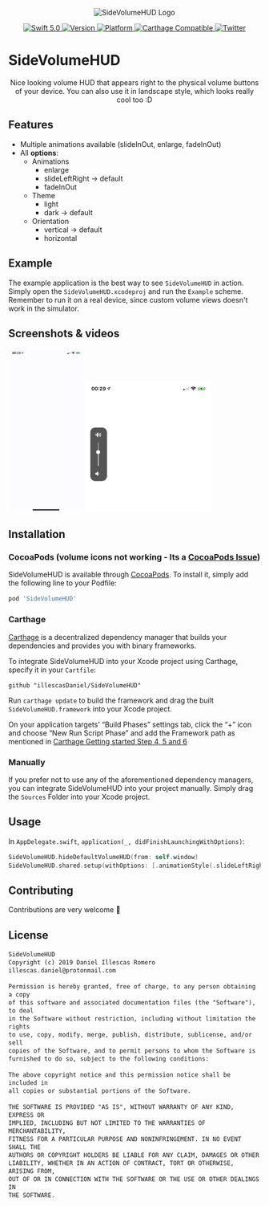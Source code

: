 <p align="center">
   <img width="200" src="https://raw.githubusercontent.com/SvenTiigi/SwiftKit/gh-pages/readMeAssets/SwiftKitLogo.png" alt="SideVolumeHUD Logo">
</p>

<p align="center">
   <a href="https://developer.apple.com/swift/">
      <img src="https://img.shields.io/badge/Swift-5.0-orange.svg?style=flat" alt="Swift 5.0">
   </a>
   <a href="http://cocoapods.org/pods/SideVolumeHUD">
      <img src="https://img.shields.io/cocoapods/v/SideVolumeHUD.svg?style=flat" alt="Version">
   </a>
   <a href="http://cocoapods.org/pods/SideVolumeHUD">
      <img src="https://img.shields.io/cocoapods/p/SideVolumeHUD.svg?style=flat" alt="Platform">
   </a>
   <a href="https://github.com/Carthage/Carthage">
      <img src="https://img.shields.io/badge/Carthage-compatible-4BC51D.svg?style=flat" alt="Carthage Compatible">
   </a>
   <a href="https://twitter.com/Daniel_ir96/">
      <img src="https://img.shields.io/badge/Twitter-@Daniel_ir96-blue.svg?style=flat" alt="Twitter">
   </a>
</p>

# SideVolumeHUD

<p align="center">
Nice looking volume HUD that appears right to the physical volume buttons of your device.
You can also use it in landscape style, which looks really cool too :D
</p>

## Features

- Multiple animations available (slideInOut, enlarge, fadeInOut)
- All **options**:
  - Animations
    - enlarge
    - slideLeftRight -> default
    - fadeInOut
  - Theme
    - light
    - dark -> default
  - Orientation
    - vertical -> default
    - horizontal

## Example

The example application is the best way to see `SideVolumeHUD` in action. Simply open the `SideVolumeHUD.xcodeproj` and run the `Example` scheme.
Remember to run it on a real device, since custom volume views doesn't work in the simulator.

## Screenshots & videos

<p float="left">
   <img src="github/DemoVideo.gif" width="150">
  <img src="github/images/vertical_.png" width="250">
</p>

## Installation

### CocoaPods (volume icons not working - Its a [CocoaPods Issue](https://github.com/CocoaPods/CocoaPods/issues/8122))

SideVolumeHUD is available through [CocoaPods](http://cocoapods.org). To install
it, simply add the following line to your Podfile:

```bash
pod 'SideVolumeHUD'
```

### Carthage

[Carthage](https://github.com/Carthage/Carthage) is a decentralized dependency manager that builds your dependencies and provides you with binary frameworks.

To integrate SideVolumeHUD into your Xcode project using Carthage, specify it in your `Cartfile`:

```ogdl
github "illescasDaniel/SideVolumeHUD"
```

Run `carthage update` to build the framework and drag the built `SideVolumeHUD.framework` into your Xcode project.

On your application targets’ “Build Phases” settings tab, click the “+” icon and choose “New Run Script Phase” and add the Framework path as mentioned in [Carthage Getting started Step 4, 5 and 6](https://github.com/Carthage/Carthage/blob/master/README.md#if-youre-building-for-ios-tvos-or-watchos)

### Manually

If you prefer not to use any of the aforementioned dependency managers, you can integrate SideVolumeHUD into your project manually. Simply drag the `Sources` Folder into your Xcode project.

## Usage

In `AppDelegate.swift`, `application(_, didFinishLaunchingWithOptions)`:
```swift
SideVolumeHUD.hideDefaultVolumeHUD(from: self.window)
SideVolumeHUD.shared.setup(withOptions: [.animationStyle(.slideLeftRight)])
```

## Contributing
Contributions are very welcome 🙌

## License

```
SideVolumeHUD
Copyright (c) 2019 Daniel Illescas Romero illescas.daniel@protonmail.com

Permission is hereby granted, free of charge, to any person obtaining a copy
of this software and associated documentation files (the "Software"), to deal
in the Software without restriction, including without limitation the rights
to use, copy, modify, merge, publish, distribute, sublicense, and/or sell
copies of the Software, and to permit persons to whom the Software is
furnished to do so, subject to the following conditions:

The above copyright notice and this permission notice shall be included in
all copies or substantial portions of the Software.

THE SOFTWARE IS PROVIDED "AS IS", WITHOUT WARRANTY OF ANY KIND, EXPRESS OR
IMPLIED, INCLUDING BUT NOT LIMITED TO THE WARRANTIES OF MERCHANTABILITY,
FITNESS FOR A PARTICULAR PURPOSE AND NONINFRINGEMENT. IN NO EVENT SHALL THE
AUTHORS OR COPYRIGHT HOLDERS BE LIABLE FOR ANY CLAIM, DAMAGES OR OTHER
LIABILITY, WHETHER IN AN ACTION OF CONTRACT, TORT OR OTHERWISE, ARISING FROM,
OUT OF OR IN CONNECTION WITH THE SOFTWARE OR THE USE OR OTHER DEALINGS IN
THE SOFTWARE.
```
